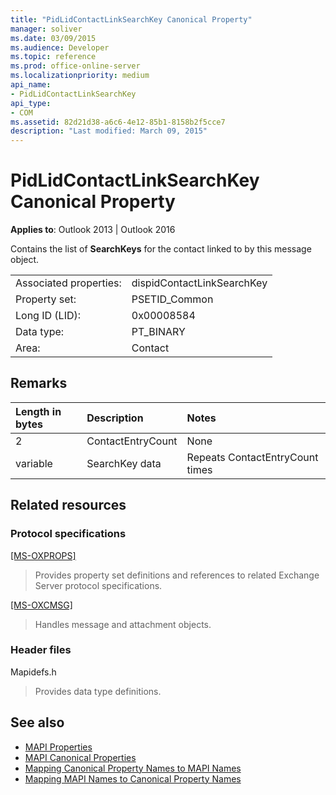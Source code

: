 ```yaml
---
title: "PidLidContactLinkSearchKey Canonical Property"
manager: soliver
ms.date: 03/09/2015
ms.audience: Developer
ms.topic: reference
ms.prod: office-online-server
ms.localizationpriority: medium
api_name:
- PidLidContactLinkSearchKey
api_type:
- COM
ms.assetid: 82d21d38-a6c6-4e12-85b1-8158b2f5cce7
description: "Last modified: March 09, 2015"
---
```


# PidLidContactLinkSearchKey Canonical Property

**Applies to**: Outlook 2013 | Outlook 2016 
  
Contains the list of **SearchKeys** for the contact linked to by this message object. 
  
|||
|:-----|:-----|
|Associated properties:  <br/> |dispidContactLinkSearchKey  <br/> |
|Property set:  <br/> |PSETID_Common  <br/> |
|Long ID (LID):  <br/> |0x00008584  <br/> |
|Data type:  <br/> |PT_BINARY  <br/> |
|Area:  <br/> |Contact  <br/> |
   
## Remarks

|**Length in bytes**|**Description**|**Notes**|
|:-----|:-----|:-----|
|2  <br/> |ContactEntryCount  <br/> |None  <br/> |
|variable  <br/> |SearchKey data  <br/> |Repeats ContactEntryCount times  <br/> |
   
## Related resources

### Protocol specifications

[[MS-OXPROPS]](https://msdn.microsoft.com/library/f6ab1613-aefe-447d-a49c-18217230b148%28Office.15%29.aspx)
  
> Provides property set definitions and references to related Exchange Server protocol specifications.
    
[[MS-OXCMSG]](https://msdn.microsoft.com/library/7fd7ec40-deec-4c06-9493-1bc06b349682%28Office.15%29.aspx)
  
> Handles message and attachment objects.
    
### Header files

Mapidefs.h
  
> Provides data type definitions.
    
## See also

- [MAPI Properties](mapi-properties.md) 
- [MAPI Canonical Properties](mapi-canonical-properties.md)
- [Mapping Canonical Property Names to MAPI Names](mapping-canonical-property-names-to-mapi-names.md)
- [Mapping MAPI Names to Canonical Property Names](mapping-mapi-names-to-canonical-property-names.md)

